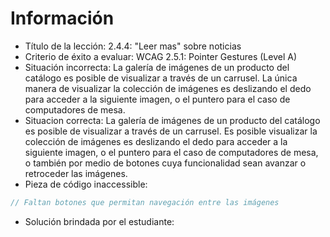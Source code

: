 # Información

- Título de la lección: 2.4.4: "Leer mas" sobre noticias
- Criterio de éxito a evaluar: WCAG 2.5.1: Pointer Gestures (Level A)
- Situación incorrecta: La galería de imágenes de un producto del catálogo es posible de visualizar a través de un carrusel. La única manera de visualizar la colección de imágenes es deslizando el dedo para acceder a la siguiente imagen, o el puntero para el caso de computadores de mesa.
- Situacion correcta: La galería de imágenes de un producto del catálogo es posible de visualizar a través de un carrusel. Es posible visualizar la colección de imágenes es deslizando el dedo para acceder a la siguiente imagen, o el puntero para el caso de computadores de mesa, o también por medio de botones cuya funcionalidad sean avanzar o retroceder las imágenes.
- Pieza de código inaccessible:

```javascript
// Faltan botones que permitan navegación entre las imágenes
```

- Solución brindada por el estudiante:

